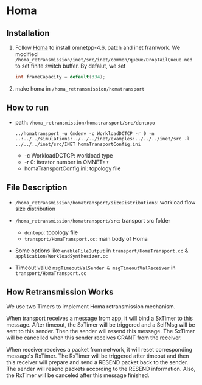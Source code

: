 # Homa

## Installation

1. Follow [Homa](https://github.com/PlatformLab/HomaSimulation/tree/omnet_simulations/RpcTransportDesign/OMNeT%2B%2BSimulation) to install omnetpp-4.6, patch and inet framwork. We modified `/homa_retransmission/inet/src/inet/common/queue/DropTailQueue.ned` to set finite switch buffer. By defalut, we set

   ```c++
   int frameCapacity = default(334);
   ```

2. make homa in `/homa_retransmission/homatransport`



## How to run

* path: `/homa_retransmission/homatransport/src/dcntopo`

  ```
  ../homatransport -u Cmdenv -c WorkloadDCTCP -r 0 -n ..:../../simulations:../../../inet/examples:../../../inet/src -l ../../../inet/src/INET homaTransportConfig.ini
  ```

  * -c WorkloadDCTCP: workload type
  * -r 0: iterator number in OMNET++
  * homaTransportConfig.ini: topology file



## File Description

* `/homa_retransmission/homatransport/sizeDistributions`: workload flow size distribution

* `/homa_retransmission/homatransport/src`: transport src folder
  * `dcntopo`: topology file
  * `transport/HomaTransport.cc`: main body of Homa
* Some options like `enableFileOutput` in `transport/HomaTransport.cc` & `application/WorkloadSynthesizer.cc`

* Timeout value `msgTimeoutValSender & msgTimeoutValReceiver` in `transport/HomaTransport.cc` 



## How Retransmission Works

We use two Timers to implement Homa retransmission mechanism. 

When transport receives a message from app, it will bind a SxTimer to this message. After timeout, the SxTimer will be triggered and a SelfMsg will be sent to this sender. Then the sender will resend this message. The SxTimer will be cancelled when this sender receives GRANT from the receiver. 

When receiver receives a packet from network, it will reset corresponding message's RxTimer. The RxTimer will be triggered after timeout and then this receiver will prepare and send a RESEND packet back to the sender. The sender will resend packets according to the RESEND information. Also, the RxTimer will be canceled after this message finished.


